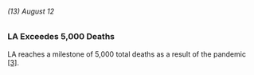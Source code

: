 ###### (13) August 12

### LA Exceedes 5,000 Deaths

LA reaches a milestone of 5,000 total deaths as a result of the pandemic [[3]](https://www.nbclosangeles.com/news/local/a-coronavirus-timeline/2334100/).